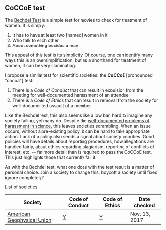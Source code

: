 ## CoCCoE test

The [Bechdel Test](https://bechdeltest.com) is a simple test for movies to check for treatment of women. It is simply:

1. It has to have at least two [named] women in it
2. Who talk to each other
3. About something besides a man

This appeal of this test is its simplicity. Of course, one can identify many ways this is an oversimplification, but as a shorthand for treatment of women, it can be very illuminating.

I propose a similar test for scientific societies: the **CoCCoE** [pronounced "cocoa"] test:

1. There is a *Code of Conduct* that can result in expulsion from the meeting for well-documented harassment of an attendee
2. There is a *Code of Ethics* that can result in removal from the society for well-documented assault of a member

Like the Bechdel test, this also seems like a low bar, hard to imagine any society failing, yet many do. Despite the [well-documented problems of harassment in science](https://harassment.agu.org), this leaves societies scrambling. When an issue occurs, without a pre-existing policy, it can be hard to take appropriate action. Lack of a policy also sends a signal about society priorities. Good policies will have details about reporting procedures, how allegations are handled fairly, about ethics regarding plagiarism, reporting of conflicts of interest, etc. -- far more detail than is required to pass the CoCCoE test. This just highlights those that currently fail it.

As with the Bechdel test, what one does with the test result is a matter of personal choice. Join a society to change this, boycott a society until fixed, ignore completely?

List of societies

| Society | Code of Conduct | Code of Ethics | Date checked |
| ------- | --------------- | -------------- | ------------ |
| [American Geophysical Union](https://sites.agu.org)        |    [Y](https://fallmeeting.agu.org/2016/agu-meetings-code-of-conduct/)             |      [Y](https://ethics.agu.org)          |   Nov. 13, 2017           |
